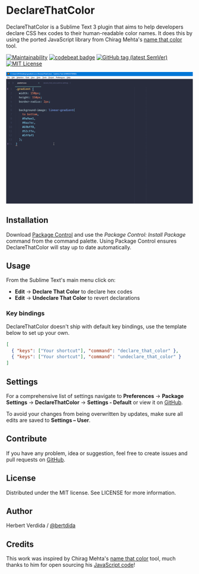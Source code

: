 # DeclareThatColor

DeclareThatColor is a Sublime Text 3 plugin that aims to help developers declare CSS hex codes to their human-readable color names. It does this by using the ported JavaScript library from Chirag Mehta's [name that color](http://chir.ag/projects/name-that-color/) tool.

[![Maintainability](https://api.codeclimate.com/v1/badges/dd17b74cb4a19b100fdb/maintainability)](https://codeclimate.com/github/bertdida/DeclareThatColor/maintainability)
[![codebeat badge](https://codebeat.co/badges/cf67c947-b827-4301-9605-7c3b275b090a)](https://codebeat.co/projects/github-com-bertdida-declarethatcolor-master)
[![GitHub tag (latest SemVer)](https://img.shields.io/github/tag/bertdida/DeclareThatColor.svg)](https://github.com/bertdida/DeclareThatColor/releases)
[![MIT License](https://img.shields.io/github/license/bertdida/DeclareThatColor.svg)](https://github.com/bertdida/DeclareThatColor/blob/master/LICENSE)

![usage](img/usage.gif)

## Installation

Download [Package Control](https://packagecontrol.io/) and use the _Package Control: Install Package_ command from the command palette. Using Package Control ensures DeclareThatColor will stay up to date automatically.

## Usage

From the Sublime Text's main menu click on:
- **Edit** → **Declare That Color** to declare hex codes
- **Edit** → **Undeclare That Color** to revert declarations

### Key bindings

DeclareThatColor doesn't ship with default key bindings, use the template below to set up your own.

```json
[
  { "keys": ["Your shortcut"], "command": "declare_that_color" },
  { "keys": ["Your shortcut"], "command": "undeclare_that_color" }
]
```

## Settings

For a comprehensive list of settings navigate to **Preferences** → **Package Settings** → **DeclareThatColor** → **Settings - Default** or view it on [GitHub](https://github.com/bertdida/DeclareThatColor/blob/master/declare_that_color.sublime-settings).

To avoid your changes from being overwritten by updates, make sure all edits are saved to **Settings – User**.

## Contribute

If you have any problem, idea or suggestion, feel free to create issues and pull requests on [GitHub](https://github.com/bertdida/DeclareThatColor).

## License

Distributed under the MIT license. See LICENSE for more information.

## Author

Herbert Verdida / [@bertdida](https://twitter.com/bertdida)

## Credits

This work was inspired by Chirag Mehta's [name that color](http://chir.ag/projects/name-that-color/) tool, much thanks to him for open sourcing his [JavaScript code](http://chir.ag/projects/ntc/ntc.js)!
